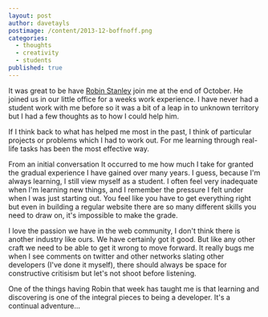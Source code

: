 ```yaml
---
layout: post
author: davetayls
postimage: /content/2013-12-boffnoff.png
categories:
  - thoughts
  - creativity
  - students
published: true
---
```


It was great to be have [Robin Stanley](http://boffnoff.me) join me at the end of October. He joined us in our little office for a weeks work experience. I have never had a student work with me before so it was a bit of a leap in to unknown territory but I had a few thoughts as to how I could help him.

If I think back to what has helped me most in the past, I think of particular projects or problems which I had to work out. For me learning through real-life tasks has been the most effective way.

From an initial conversation It occurred to me how much I take for granted the gradual experience I have gained over many years. I guess, because I'm always learning, I still view myself as a student. I often feel very inadequate when I'm learning new things, and I remember the pressure I felt under when I was just starting out. You feel like you have to get everything right but even in building a regular website there are so many different skills you need to draw on, it's impossible to make the grade.

I love the passion we have in the web community, I don't think there is another industry like ours. We have certainly got it good. But like any other craft we need to be able to get it wrong to move forward. It really bugs me when I see comments on twitter and other networks slating other developers (I've done it myself), there should always be space for constructive critisism but let's not shoot before listening.

One of the things having Robin that week has taught me is that learning and discovering is one of the integral pieces to being a developer. It's a continual adventure...
